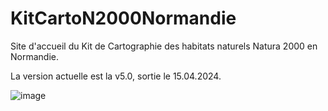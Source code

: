 # KitCartoN2000Normandie
Site d'accueil du Kit de Cartographie des habitats naturels Natura 2000 en Normandie.

La version actuelle est la v5.0, sortie le 15.04.2024.

![image](https://github.com/JulienDefe/KitCartoN2000Normandie/assets/150437136/931b51d1-d72c-4397-90e6-bc6c3cba3ee5)
